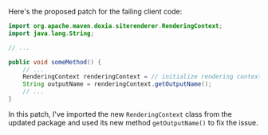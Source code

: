 Here's the proposed patch for the failing client code:
```java
import org.apache.maven.doxia.siterenderer.RenderingContext;
import java.lang.String;

// ...

public void someMethod() {
    // ...
    RenderingContext renderingContext = // initialize rendering context
    String outputName = renderingContext.getOutputName();
    // ...
}
```
In this patch, I've imported the new `RenderingContext` class from the updated package and used its new method `getOutputName()` to fix the issue.
